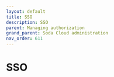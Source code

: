 ```yaml
---
layout: default
title: SSO
description: SSO
parent: Managing authorization
grand_parent: Soda Cloud administration
nav_order: 611
---
```


# SSO
